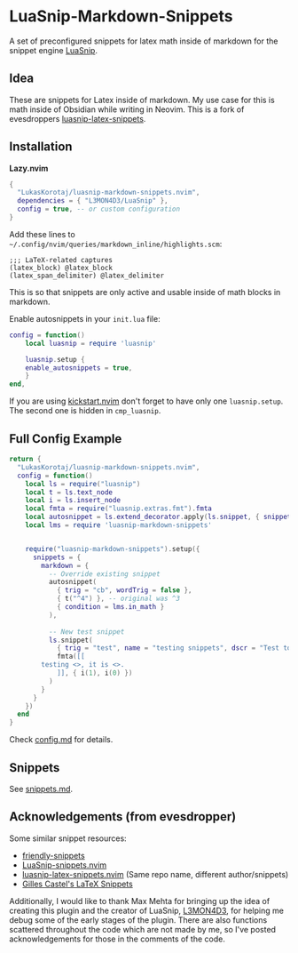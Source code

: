 # LuaSnip-Markdown-Snippets

A set of preconfigured snippets for latex math inside of markdown for the snippet engine [LuaSnip](https://github.com/L3MON4D3/LuaSnip).


## Idea
These are snippets for Latex inside of markdown. My use case for this is math inside of Obsidian while writing in Neovim.
This is a fork of evesdroppers [luasnip-latex-snippets](https://github.com/evesdropper/luasnip-latex-snippets.nvim).


## Installation

**Lazy.nvim**
```lua
{
  "LukasKorotaj/luasnip-markdown-snippets.nvim",
  dependencies = { "L3MON4D3/LuaSnip" },
  config = true, -- or custom configuration
}
```

Add these lines to `~/.config/nvim/queries/markdown_inline/highlights.scm`:

```
;;; LaTeX-related captures
(latex_block) @latex_block
(latex_span_delimiter) @latex_delimiter
```

This is so that snippets are only active and usable inside of math blocks in markdown.

Enable autosnippets in your `init.lua` file: 
```lua
config = function()
    local luasnip = require 'luasnip'

    luasnip.setup {
	enable_autosnippets = true,
    }
end,
```
If you are using [kickstart.nvim](https://github.com/nvim-lua/kickstart.nvim) don't forget to have only one `luasnip.setup`. The second one is hidden in `cmp_luasnip`.

## Full Config Example
```lua
return {
  "LukasKorotaj/luasnip-markdown-snippets.nvim",
  config = function()
    local ls = require("luasnip")
    local t = ls.text_node
    local i = ls.insert_node
    local fmta = require("luasnip.extras.fmt").fmta
    local autosnippet = ls.extend_decorator.apply(ls.snippet, { snippetType = "autosnippet" })
    local lms = require 'luasnip-markdown-snippets'


    require("luasnip-markdown-snippets").setup({
      snippets = {
        markdown = {
          -- Override existing snippet
          autosnippet(
            { trig = "cb", wordTrig = false },
            { t("^4") }, -- original was ^3
            { condition = lms.in_math }
          ),
          
          -- New test snippet
          ls.snippet(
            { trig = "test", name = "testing snippets", dscr = "Test to check if new snippets work" },
            fmta([[
		testing <>, it is <>.
            ]], { i(1), i(0) })
          )
        }
      }
    })
  end
}
```

Check [config.md](./doc/config.md) for details.
## Snippets
See [snippets.md](./doc/snippets.md). 

## Acknowledgements (from evesdropper)
Some similar snippet resources:
- [friendly-snippets](https://github.com/rafamadriz/friendly-snippets/)
- [LuaSnip-snippets.nvim](https://github.com/molleweide/LuaSnip-snippets.nvim)
- [luasnip-latex-snippets.nvim](https://github.com/iurimateus/luasnip-latex-snippets.nvim) (Same repo name, different author/snippets)
- [Gilles Castel's LaTeX Snippets](https://github.com/gillescastel/latex-snippets)

Additionally, I would like to thank Max Mehta for bringing up the idea of creating this plugin and the creator of LuaSnip, [L3MON4D3](https://github.com/L3MON4D3), for helping me debug some of the early stages of the plugin. There are also functions scattered throughout the code which are not made by me, so I've posted acknowledgements for those in the comments of the code.
